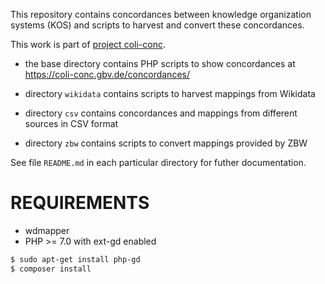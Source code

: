 This repository contains concordances between knowledge organization systems
(KOS) and scripts to harvest and convert these concordances. 

This work is part of [project coli-conc](https://coli-conc.gbv.de/).

* the base directory contains PHP scripts to show 
  concordances at <https://coli-conc.gbv.de/concordances/>

* directory `wikidata` contains scripts to harvest mappings from Wikidata
* directory `csv` contains concordances and mappings from different sources in CSV format
* directory `zbw` contains scripts to convert mappings provided by ZBW

See file `README.md` in each particular directory for futher documentation.

# REQUIREMENTS

* wdmapper
* PHP >= 7.0 with ext-gd enabled

~~~bash
$ sudo apt-get install php-gd
$ composer install
~~~~
